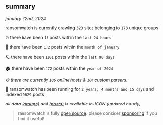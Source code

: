 
## summary
_january 22nd, 2024_

ransomwatch is currently crawling `323` sites belonging to `173` unique groups

⏲ there have been `18` posts within the `last 24 hours`

🦈 there have been `172` posts within the `month of january`

🪐 there have been `1101` posts within the `last 90 days`

🏚 there have been `172` posts within the `year of 2024`

_⚙️ there are currently `106` online hosts & `104` custom parsers._

🦕 ransomwatch has been running for `2 years, 4 months and 15 days` and indexed `9629` posts

_all data  [(groups)](http://ransomwhat.telemetry.ltd/groups) and [(posts)](http://ransomwhat.telemetry.ltd/posts) is available in JSON (updated hourly)_

> ransomwatch is fully [open source](https://github.com/joshhighet/ransomwatch#ransomwatch--). please consider [sponsoring](https://github.com/sponsors/joshhighet) if you find it useful!
